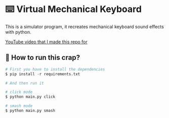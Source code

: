 # ⌨️ Virtual Mechanical Keyboard

This is a simulator program, it recreates mechanical keyboard sound effects with python.

[YouTube video that I made this repo for](https://www.youtube.com/watch?v=GQvYCAEvT7k)

## 🤔 How to run this crap?
```python
# First you have to install the dependencies
$ pip install -r requirements.txt

# And then run it 

# click mode
$ python main.py click

# smash mode
$ python main.py smash
```
